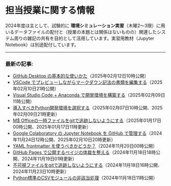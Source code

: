 # 担当授業に関する情報

2024年度は主として、試験的に **環境シミュレーション実習**（木曜2〜3限）に用いるデータファイルの配付と（授業の本題とは関係はないものの）関連したシステム周りの雑記の共有を目的として活用しています。実習用教材（Jupyter Notebook）は別途配付しています。


-------
### 最新の記事:

- [GitHub Desktop の基本的な使いかた](https://www.gesw.org/memo/RevisionManagement.html)（2025年02月12日10時公開）
- [VSCode でプレビューしながらマークダウン記法の書類を編集する](https://www.gesw.org/memo/PreviewMarkdown.html)（2025年02月10日21時公開）
- [Visual Studio Code + Anaconda で開発環境を構築する](https://www.gesw.org/memo/vscode_anaconda.html)（2025年02月09日11時公開）
- [導入すべきPython開発環境を選択する](https://www.gesw.org/memo/PythonDeveolpmentEnvironment.html)（2025年02月07日10時公開、2025年02月09日21時更新）
- [M$ Officeの一時ファイルをgitで追跡しないようにする](https://www.gesw.org/memo/del_office-tmp.html)（2025年01月17日00時公開、2025年01月17日11時更新）
- [Google Colaboratory の Jupyter Notebook を GitHub で管理する](https://www.gesw.org/memo/ColabGitHubVSCode.html)（2024年11月24日12時公開、2025年02月10日20時更新）
- [YAML frontmatter を使うべきかどうか？](https://www.gesw.org/memo/yaml_frontmatter.html)（2024年11月20日00時公開）
- [GitHub Pages で公開するペイジの体裁を整える](https://www.gesw.org/memo/github_pages_theme.html)（2024年11月18日18時公開、2024年11月19日01時更新）
- [不可視ファイルをgitで追跡しないようにする](https://www.gesw.org/memo/dotDS_Store.html)（2024年11月18日16時公開、2024年11月23日10時更新）
- [Python標準のCSVモジュールの非該当処理](https://www.gesw.org/memo/standard-csv.html)（2024年11月18日11時公開）
